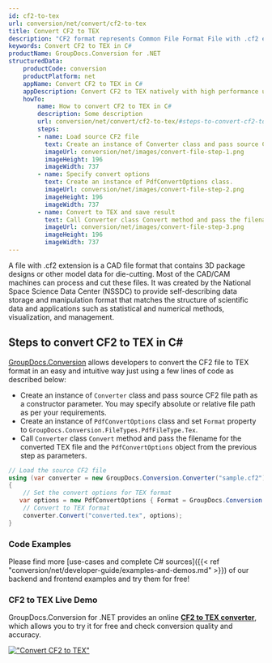 ```yaml
---
id: cf2-to-tex
url: conversion/net/convert/cf2-to-tex
title: Convert CF2 to TEX
description: "CF2 format represents Common File Format File with .cf2 extension. Learn how to convert CF2 to TEX file programmatically in C# language using GroupDocs.Conversion for .NET library."
keywords: Convert CF2 to TEX in C#
productName: GroupDocs.Conversion for .NET
structuredData:
    productCode: conversion
    productPlatform: net
    appName: Convert CF2 to TEX in C#
    appDescription: Convert CF2 to TEX natively with high performance using C# language and server side GroupDocs.Conversion for .NET APIs, without the use of any software like Microsoft or Open Office.
    howTo:
        name: How to convert CF2 to TEX in C# 
        description: Some description
        url: conversion/net/convert/cf2-to-tex/#steps-to-convert-cf2-to-tex-in-c
        steps:
        - name: Load source CF2 file 
          text: Create an instance of Converter class and pass source CF2 file path as a constructor parameter. You may specify absolute or relative file path as per your requirements. 
          imageUrl: conversion/net/images/convert-file-step-1.png
          imageHeight: 196
          imageWidth: 737
        - name: Specify convert options 
          text: Create an instance of PdfConvertOptions class.
          imageUrl: conversion/net/images/convert-file-step-2.png
          imageHeight: 196
          imageWidth: 737
        - name: Convert to TEX and save result 
          text: Call Converter class Convert method and pass the filename for the converted HTML file and the PdfConvertOptions object from the previous step as parameters.
          imageUrl: conversion/net/images/convert-file-step-3.png
          imageHeight: 196
          imageWidth: 737
---
```


A file with .cf2 extension is a CAD file format that contains 3D package designs or other model data for die-cutting. Most of the CAD/CAM machines can process and cut these files. It was created by the National Space Science Data Center (NSSDC) to provide self-describing data storage and manipulation format that matches the structure of scientific data and applications such as statistical and numerical methods, visualization, and management. 

## Steps to convert CF2 to TEX in C#

[GroupDocs.Conversion](https://products.groupdocs.com/conversion/net) allows developers to convert the CF2 file to TEX format in an easy and intuitive way just using a few lines of code as described below:

* Create an instance of `Converter` class and pass source CF2 file path as a constructor parameter. You may specify absolute or relative file path as per your requirements. 
* Create an instance of `PdfConvertOptions` class and set `Format` property to `GroupDocs.Conversion.FileTypes.PdfFileType.Tex`.
* Call `Converter` class `Convert` method and pass the filename for the converted TEX file and the `PdfConvertOptions` object from the previous step as parameters.

```csharp
// Load the source CF2 file
using (var converter = new GroupDocs.Conversion.Converter("sample.cf2"))
{
    // Set the convert options for TEX format
   var options = new PdfConvertOptions { Format = GroupDocs.Conversion.FileTypes.PdfFileType.Tex };
    // Convert to TEX format
    converter.Convert("converted.tex", options);
}
```

### Code Examples

Please find more [use-cases and complete C# sources]({{< ref "conversion/net/developer-guide/examples-and-demos.md" >}}) of our backend and frontend examples and try them for free!

### CF2 to TEX Live Demo

GroupDocs.Conversion for .NET provides an online [**CF2 to TEX converter**](https://products.groupdocs.app/conversion/cf2-to-tex), which allows you to try it for free and check conversion quality and accuracy.

[!["Convert CF2 to TEX"](conversion/net/images/convert-to-tex/convert-cf2-to-tex.png)](https://products.groupdocs.app/conversion/cf2-to-tex)